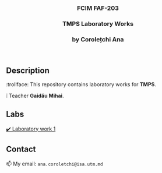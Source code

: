 <h3 align="center">FCIM FAF-203</h3>
  <div align="center">
    <h3>TMPS Laboratory Works</h3>
    <h3>by Corolețchi Ana</h3>
  <br/>
  </div>

 
## Description

:trollface:  This repository contains laboratory works for **TMPS**.

:grey_exclamation:  Teacher **Gaidău Mihai**.

## Labs

[:heavy_check_mark: Laboratory work 1](https://github.com/Gumball007/TMPS-labs/tree/main/lab1)

## Contact

:mailbox:  My email: `ana.coroletchi@isa.utm.md`
